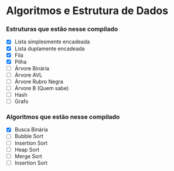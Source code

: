 # Algoritmos e Estrutura de Dados

### Estruturas que estão nesse compilado

- [x] Lista simplesmente encadeada
- [x] Lista duplamente encadeada
- [x] Fila
- [x] Pilha
- [ ] Árvore Binária
- [ ] Árvore AVL
- [ ] Árvore Rubro Negra
- [ ] Árvore B (Quem sabe)
- [ ] Hash
- [ ] Grafo

### Algoritmos que estão nesse compilado

- [x] Busca Binária
- [ ] Bubble Sort
- [ ] Insertion Sort
- [ ] Heap Sort
- [ ] Merge Sort
- [ ] Insertion Sort
